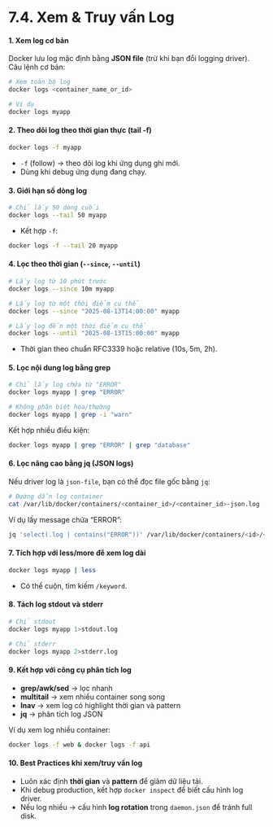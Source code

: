 # 7.4. Xem & Truy vấn Log


#### 1. Xem log cơ bản

Docker lưu log mặc định bằng **JSON file** (trừ khi bạn đổi logging driver).
Câu lệnh cơ bản:

```bash
# Xem toàn bộ log
docker logs <container_name_or_id>

# Ví dụ
docker logs myapp
```
#### 2. Theo dõi log theo thời gian thực (tail -f)

```bash
docker logs -f myapp
```

* `-f` (follow) → theo dõi log khi ứng dụng ghi mới.
* Dùng khi debug ứng dụng đang chạy.

#### 3. Giới hạn số dòng log

```bash
# Chỉ lấy 50 dòng cuối
docker logs --tail 50 myapp
```

* Kết hợp `-f`:

```bash
docker logs -f --tail 20 myapp
```
#### 4. Lọc theo thời gian (`--since`, `--until`)

```bash
# Lấy log từ 10 phút trước
docker logs --since 10m myapp

# Lấy log từ một thời điểm cụ thể
docker logs --since "2025-08-13T14:00:00" myapp

# Lấy log đến một thời điểm cụ thể
docker logs --until "2025-08-13T15:00:00" myapp
```

* Thời gian theo chuẩn RFC3339 hoặc relative (10s, 5m, 2h).
#### 5. Lọc nội dung log bằng grep

```bash
# Chỉ lấy log chứa từ "ERROR"
docker logs myapp | grep "ERROR"

# Không phân biệt hoa/thường
docker logs myapp | grep -i "warn"
```

Kết hợp nhiều điều kiện:

```bash
docker logs myapp | grep "ERROR" | grep "database"
```
#### 6. Lọc nâng cao bằng jq (JSON logs)

Nếu driver log là `json-file`, bạn có thể đọc file gốc bằng `jq`:

```bash
# Đường dẫn log container
cat /var/lib/docker/containers/<container_id>/<container_id>-json.log | jq .
```

Ví dụ lấy message chứa “ERROR”:

```bash
jq 'select(.log | contains("ERROR"))' /var/lib/docker/containers/<id>/<id>-json.log
```
#### 7. Tích hợp với less/more để xem log dài

```bash
docker logs myapp | less
```

* Có thể cuộn, tìm kiếm `/keyword`.
#### 8. Tách log stdout và stderr

```bash
# Chỉ stdout
docker logs myapp 1>stdout.log

# Chỉ stderr
docker logs myapp 2>stderr.log
```
#### 9. Kết hợp với công cụ phân tích log

* **grep/awk/sed** → lọc nhanh
* **multitail** → xem nhiều container song song
* **lnav** → xem log có highlight thời gian và pattern
* **jq** → phân tích log JSON

Ví dụ xem log nhiều container:

```bash
docker logs -f web & docker logs -f api
```
#### 10. Best Practices khi xem/truy vấn log

* Luôn xác định **thời gian** và **pattern** để giảm dữ liệu tải.
* Khi debug production, kết hợp `docker inspect` để biết cấu hình log driver.
* Nếu log nhiều → cấu hình **log rotation** trong `daemon.json` để tránh full disk.

